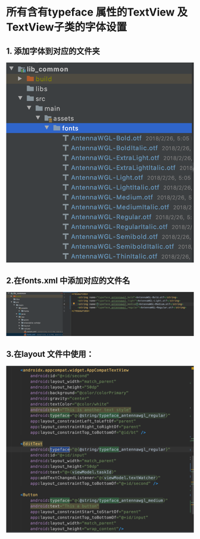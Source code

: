 # 所有含有typeface 属性的TextView 及 TextView子类的字体设置

## 1. 添加字体到对应的文件夹
![image](font_step1.png)

## 2.在fonts.xml 中添加对应的文件名
![image_1](font_step2.png)

## 3.在layout 文件中使用：
![image_2](font_step3.png)


